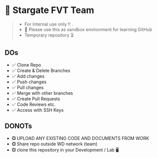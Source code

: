 # :wave: Stargate FVT Team 

>- For Internal use only :bangbang: . 
>- :book: Please use this as sandbox environment for learning GitHub
>- Temporary repository :hourglass_flowing_sand:

## DOs
  - :white_check_mark: Clone Repo
  - :white_check_mark: Create & Delete Branches 
  - :white_check_mark: Add changes
  - :white_check_mark: Push changes
  - :white_check_mark: Pull changes
  - :white_check_mark: Merge with other branches
  - :white_check_mark: Create Pull Requests
  - :white_check_mark: Code Reviews etc.
  - :white_check_mark: Access with SSH Keys
  
## DONOTs
  - :negative_squared_cross_mark: UPLOAD ANY EXISTING CODE AND DOCUMENTS FROM WORK
  - :negative_squared_cross_mark: Share repo outside WD network (team)
  - :negative_squared_cross_mark: clone this repository in your Development / Lab :desktop_computer:

